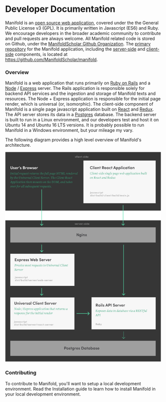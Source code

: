 # Developer Documentation

Manifold is an [open source web application](https://github.com/ManifoldScholar/manifold/blob/development/LICENSE.md), covered under the the General Public License v3 \(GPL\). It is primarily written in Javascript \(ES6\) and Ruby. We encourage developers in the broader academic community to contribute and pull requests are always welcome. All Manifold related code is stored on Github, under the [ManifoldScholar Github Organization](https://github.com/ManifoldScholar). The [primary repository](https://github.com/ManifoldScholar/manifold) for the Manifold application, including the [server-side](https://github.com/ManifoldScholar/manifold/tree/development/api) and [client-side](https://github.com/ManifoldScholar/manifold/tree/development/client) components, is located at [https:\/\/github.com\/ManifoldScholar\/manifold](https://github.com/ManifoldScholar/manifold).

### Overview

Manifold is a web application that runs primarily on [Ruby on Rails](http://rubyonrails.org/) and a [Node](https://nodejs.org/en/) / [Express](https://expressjs.com/) server. The Rails application is responsible solely for backend API services and the ingestion and storage of Manifold texts and resources. The Node + Express application is responsible for the initial page render, which is universal \(or, isomorphic\). The client-side component of Manifold is a single page javascript application built on [React](https://facebook.github.io/react/) and [Redux](http://redux.js.org/). The API server stores its data in a [Postgres](https://www.postgresql.org/) database. The backend server is built to run in a Linux environment, and our developers test and host it on Ubuntu 14 and Ubuntu 16 LTS versions. It is probably possible to run Manifold in a Windows environment, but your mileage my vary.

The following diagram provides a high level overview of Manifold's architecture.

![](/assets/diagram-manifold.jpg)



### Contributing

To contribute to Manifold, you'll want to setup a local development environment. Read the Installation guide to learn how to install Manifold in your local development environment.



